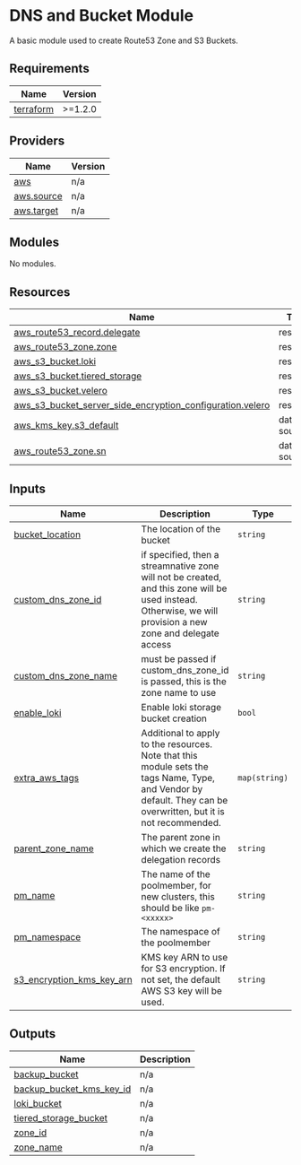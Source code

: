 <!--
  ~ Copyright 2023 StreamNative, Inc.
  ~
  ~ Licensed under the Apache License, Version 2.0 (the "License");
  ~ you may not use this file except in compliance with the License.
  ~ You may obtain a copy of the License at
  ~
  ~     http://www.apache.org/licenses/LICENSE-2.0
  ~
  ~ Unless required by applicable law or agreed to in writing, software
  ~ distributed under the License is distributed on an "AS IS" BASIS,
  ~ WITHOUT WARRANTIES OR CONDITIONS OF ANY KIND, either express or implied.
  ~ See the License for the specific language governing permissions and
  ~ limitations under the License.
-->

# DNS and Bucket Module
A basic module used to create Route53 Zone and S3 Buckets.

<!-- BEGIN_TF_DOCS -->
## Requirements

| Name | Version |
|------|---------|
| <a name="requirement_terraform"></a> [terraform](#requirement\_terraform) | >=1.2.0 |

## Providers

| Name | Version |
|------|---------|
| <a name="provider_aws"></a> [aws](#provider\_aws) | n/a |
| <a name="provider_aws.source"></a> [aws.source](#provider\_aws.source) | n/a |
| <a name="provider_aws.target"></a> [aws.target](#provider\_aws.target) | n/a |

## Modules

No modules.

## Resources

| Name | Type |
|------|------|
| [aws_route53_record.delegate](https://registry.terraform.io/providers/hashicorp/aws/latest/docs/resources/route53_record) | resource |
| [aws_route53_zone.zone](https://registry.terraform.io/providers/hashicorp/aws/latest/docs/resources/route53_zone) | resource |
| [aws_s3_bucket.loki](https://registry.terraform.io/providers/hashicorp/aws/latest/docs/resources/s3_bucket) | resource |
| [aws_s3_bucket.tiered_storage](https://registry.terraform.io/providers/hashicorp/aws/latest/docs/resources/s3_bucket) | resource |
| [aws_s3_bucket.velero](https://registry.terraform.io/providers/hashicorp/aws/latest/docs/resources/s3_bucket) | resource |
| [aws_s3_bucket_server_side_encryption_configuration.velero](https://registry.terraform.io/providers/hashicorp/aws/latest/docs/resources/s3_bucket_server_side_encryption_configuration) | resource |
| [aws_kms_key.s3_default](https://registry.terraform.io/providers/hashicorp/aws/latest/docs/data-sources/kms_key) | data source |
| [aws_route53_zone.sn](https://registry.terraform.io/providers/hashicorp/aws/latest/docs/data-sources/route53_zone) | data source |

## Inputs

| Name | Description | Type | Default | Required |
|------|-------------|------|---------|:--------:|
| <a name="input_bucket_location"></a> [bucket\_location](#input\_bucket\_location) | The location of the bucket | `string` | n/a | yes |
| <a name="input_custom_dns_zone_id"></a> [custom\_dns\_zone\_id](#input\_custom\_dns\_zone\_id) | if specified, then a streamnative zone will not be created, and this zone will be used instead. Otherwise, we will provision a new zone and delegate access | `string` | `""` | no |
| <a name="input_custom_dns_zone_name"></a> [custom\_dns\_zone\_name](#input\_custom\_dns\_zone\_name) | must be passed if custom\_dns\_zone\_id is passed, this is the zone name to use | `string` | `""` | no |
| <a name="input_enable_loki"></a> [enable\_loki](#input\_enable\_loki) | Enable loki storage bucket creation | `bool` | `false` | no |
| <a name="input_extra_aws_tags"></a> [extra\_aws\_tags](#input\_extra\_aws\_tags) | Additional to apply to the resources. Note that this module sets the tags Name, Type, and Vendor by default. They can be overwritten, but it is not recommended. | `map(string)` | `{}` | no |
| <a name="input_parent_zone_name"></a> [parent\_zone\_name](#input\_parent\_zone\_name) | The parent zone in which we create the delegation records | `string` | n/a | yes |
| <a name="input_pm_name"></a> [pm\_name](#input\_pm\_name) | The name of the poolmember, for new clusters, this should be like `pm-<xxxxx>` | `string` | n/a | yes |
| <a name="input_pm_namespace"></a> [pm\_namespace](#input\_pm\_namespace) | The namespace of the poolmember | `string` | n/a | yes |
| <a name="input_s3_encryption_kms_key_arn"></a> [s3\_encryption\_kms\_key\_arn](#input\_s3\_encryption\_kms\_key\_arn) | KMS key ARN to use for S3 encryption. If not set, the default AWS S3 key will be used. | `string` | `""` | no |

## Outputs

| Name | Description |
|------|-------------|
| <a name="output_backup_bucket"></a> [backup\_bucket](#output\_backup\_bucket) | n/a |
| <a name="output_backup_bucket_kms_key_id"></a> [backup\_bucket\_kms\_key\_id](#output\_backup\_bucket\_kms\_key\_id) | n/a |
| <a name="output_loki_bucket"></a> [loki\_bucket](#output\_loki\_bucket) | n/a |
| <a name="output_tiered_storage_bucket"></a> [tiered\_storage\_bucket](#output\_tiered\_storage\_bucket) | n/a |
| <a name="output_zone_id"></a> [zone\_id](#output\_zone\_id) | n/a |
| <a name="output_zone_name"></a> [zone\_name](#output\_zone\_name) | n/a |
<!-- END_TF_DOCS -->